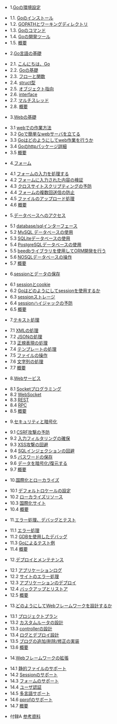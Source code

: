 * 1.[Goの環境設定](01.0.md)
 - 1.1. [Goのインストール](01.1.md)
 - 1.2. [GOPATHとワーキングディレクトリ](01.2.md)
 - 1.3. [Goのコマンド](01.3.md)
 - 1.4. [Goの開発ツール](01.4.md)
 - 1.5. [概要](01.5.md)
* 2.[Go言語の基礎](02.0.md)
 - 2.1. [こんにちは、Go](02.1.md)
 - 2.2. [Goの基礎](02.2.md)
 - 2.3. [フローと関数](02.3.md)
 - 2.4. [struct型](02.4.md)
 - 2.5. [オブジェクト指向](02.5.md)
 - 2.6. [interface](02.6.md)
 - 2.7. [マルチスレッド](02.7.md)
 - 2.8. [概要](02.8.md)
* 3.[Webの基礎](03.0.md)
 - 3.1 [webでの作業方法](03.1.md)
 - 3.2 [Goで簡単なwebサーバを立てる](03.2.md)
 - 3.3 [Goはどのようにしてweb作業を行うか](03.3.md)
 - 3.4 [Goのhttpパッケージ詳細](03.4.md)
 - 3.5 [概要](03.5.md)
* 4.[フォーム](04.0.md)
 - 4.1 [フォームの入力を処理する](04.1.md)
 - 4.2 [フォームに入力された内容の検証](04.2.md)
 - 4.3 [クロスサイトスクリプティングの予防](04.3.md)
 - 4.4 [フォームの複数回送信の防止](04.4.md)
 - 4.5 [ファイルのアップロード処理](04.5.md)
 - 4.6 [概要](04.6.md)
* 5.[データベースへのアクセス](05.0.md)
 - 5.1 [database/sqlインターフェース](05.1.md)
 - 5.2 [MySQL データベースの使用](05.2.md)
 - 5.3 [SQLiteデータベースの使用](05.3.md)
 - 5.4 [PostgreSQLデータベースの使用](05.4.md)
 - 5.5 [beedbライブラリを使用してORM開発を行う](05.5.md)
 - 5.6 [NOSQLデータベースの操作](05.6.md)
 - 5.7 [概要](05.7.md)
* 6.[sessionとデータの保存](06.0.md)
 - 6.1 [sessionとcookie](06.1.md)
 - 6.2 [Goはどのようにしてsessionを使用するか](06.2.md)
 - 6.3 [sessionストレージ](06.3.md)
 - 6.4 [sessionハイジャックの予防](06.4.md) 
 - 6.5 [概要](06.5.md)
* 7.[テキスト処理](07.0.md)
 - 7.1 [XMLの処理](07.1.md)
 - 7.2 [JSONの処理](07.2.md) 
 - 7.3 [正規表現の処理](07.3.md)
 - 7.4 [テンプレートの処理](07.4.md)
 - 7.5 [ファイルの操作](07.5.md)
 - 7.6 [文字列の処理](07.6.md)
 - 7.7 [概要](07.7.md)
* 8.[Webサービス](08.0.md)
 - 8.1 [Socketプログラミング](08.1.md)
 - 8.2 [WebSocket](08.2.md)
 - 8.3 [REST](08.3.md)
 - 8.4 [RPC](08.4.md)
 - 8.5 [概要](08.5.md)
* 9.[セキュリティと暗号化](09.0.md)
 - 9.1 [CSRF攻撃の予防](09.1.md)
 - 9.2 [入力フィルタリングの確保](09.2.md)
 - 9.3 [XSS攻撃の回避](09.3.md)
 - 9.4 [SQLインジェクションの回避](09.4.md)
 - 9.5 [パスワードの保存](09.5.md)
 - 9.6 [データを暗号化/復元する](09.6.md)
 - 9.7 [概要](09.7.md)
* 10.[国際化とローカライズ](10.0.md) 
 - 10.1 [デフォルトロケールの設定](10.1.md)
 - 10.2 [ローカライズリソース](10.2.md)
 - 10.3 [国際化サイト](10.3.md)
 - 10.4 [概要](10.4.md)
* 11.[エラー処理、デバッグとテスト](11.0.md)
 - 11.1 [エラー処理](11.1.md)
 - 11.2 [GDBを使用したデバッグ](11.2.md)
 - 11.3 [Goによるテスト例](11.3.md)
 - 11.4 [概要](11.4.md)
* 12.[デプロイとメンテナンス](12.0.md)
 - 12.1 [アプリケーションログ](12.1.md)
 - 12.2 [サイトのエラー処理](12.2.md)
 - 12.3 [アプリケーションのデプロイ](12.3.md)
 - 12.4 [バックアップとリストア](12.4.md)
 - 12.5 [概要](12.5.md)
* 13.[どのようにしてWebフレームワークを設計するか](13.0.md)　
 - 13.1 [プロジェクトプラン](13.1.md)　
 - 13.2 [カスタムルータの設計](13.2.md)
 - 13.3 [controllerの設計](13.3.md)
 - 13.4 [ログとデプロイ設計](13.4.md)
 - 13.5 [ブログの追加/削除/修正の実装](13.5.md)
 - 13.6 [概要](13.6.md)　
* 14.[Webフレームワークの拡張](14.0.md)
 - 14.1 [静的ファイルのサポート](14.1.md)
 - 14.2 [Sessionのサポート](14.2.md)
 - 14.3 [フォームのサポート](14.3.md)
 - 14.4 [ユーザ認証](14.4.md)
 - 14.5 [多言語サポート](14.5.md)
 - 14.6 [pprofのサポート](14.6.md)
 - 14.7 [概要](14.7.md)
* 付録A [参考資料](ref.md)
